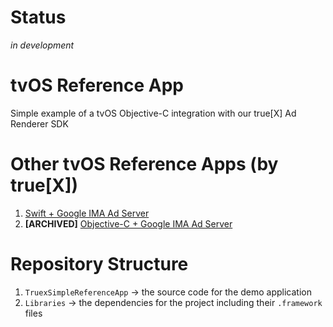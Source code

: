 # Status
_in development_

# tvOS Reference App
Simple example of a tvOS Objective-C integration with our true[X] Ad Renderer SDK

# Other tvOS Reference Apps (by true[X])
1. [Swift + Google IMA Ad Server](https://github.com/socialvibe/truex-tvos-google-ad-manager-reference-app)
1. **[ARCHIVED]** [Objective-C + Google IMA Ad Server](https://github.com/socialvibe/dfp-integration-demo)

# Repository Structure
1. `TruexSimpleReferenceApp` → the source code for the demo application
1. `Libraries` → the dependencies for the project including their `.framework` files
